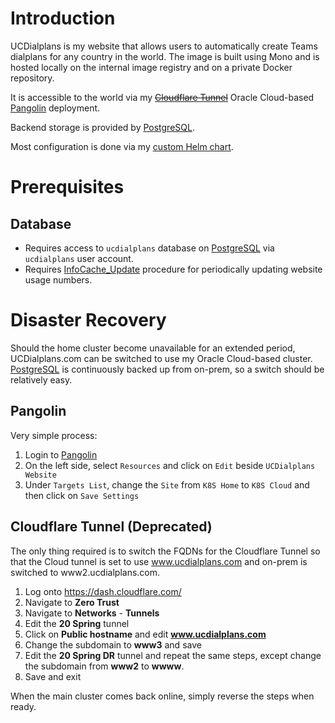 # Introduction
UCDialplans is my website that allows users to automatically create Teams dialplans for any country in the world. The image is built using Mono and is hosted locally on the internal image registry and on a private Docker repository.

It is accessible to the world via my ~~[Cloudflare Tunnel](/manifests/network/cloudflare)~~ Oracle Cloud-based [Pangolin](https://github.com/kenlasko/pangolin) deployment.

Backend storage is provided by [PostgreSQL](/manifests/database/cnpg).

Most configuration is done via my [custom Helm chart](/helm/baseline).

# Prerequisites
## Database
* Requires access to `ucdialplans` database on [PostgreSQL](/manifests/database/cnpg) via `ucdialplans` user account. 
* Requires [InfoCache_Update](/manifests/apps/ucdialplans/cronjob-statupdate.yaml) procedure for periodically updating website usage numbers. 

# Disaster Recovery
Should the home cluster become unavailable for an extended period, UCDialplans.com can be switched to use my Oracle Cloud-based cluster. [PostgreSQL](/manifests/database/cnpg) is continuously backed up from on-prem, so a switch should be relatively easy. 

## Pangolin
Very simple process:
1. Login to [Pangolin](https://pangolin.ucdialplans.com)
2. On the left side, select `Resources` and click on `Edit` beside `UCDialplans Website`
3. Under `Targets List`, change the `Site` from `K8S Home` to `K8S Cloud` and then click on `Save Settings`

## Cloudflare Tunnel (Deprecated)
The only thing required is to switch the FQDNs for the Cloudflare Tunnel so that the Cloud tunnel is set to use www.ucdialplans.com and on-prem is switched to www2.ucdialplans.com.

1. Log onto https://dash.cloudflare.com/
2. Navigate to **Zero Trust**
3. Navigate to **Networks** - **Tunnels**
4. Edit the **20 Spring** tunnel 
5. Click on **Public hostname** and edit **www.ucdialplans.com**
6. Change the subdomain to **www3** and save
7. Edit the **20 Spring DR** tunnel and repeat the same steps, except change the subdomain from **www2** to **wwww**.
8. Save and exit

When the main cluster comes back online, simply reverse the steps when ready.